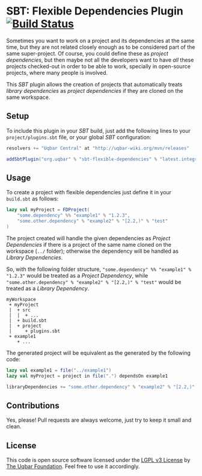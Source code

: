 SBT: Flexible Dependencies Plugin [![Build Status](https://travis-ci.org/uqbar-project/sbt-flexible-dependencies-plugin.svg?branch=master)](https://travis-ci.org/uqbar-project/sbt-flexible-dependencies-plugin)
==========

Sometimes you want to work on a project and its dependencies at the same time, but they are not related closely enough
as to be considered part of the same super-project. Of course, you could define these as *project dependencies*, but
then maybe not all the developers want to have *all* these projects checked-out in order to be able to work, specially
in open-source projects, where many people is involved.

This *SBT* plugin allows the creation of projects that automatically treats *library dependencies* as
*project dependencies* if they are cloned on the same workspace.

Setup
-----

To include this plugin in your *SBT* build, just add the following lines to your `project/plugins.sbt` file, or your
global *SBT* configuration:

```scala
resolvers += "Uqbar Central" at "http://uqbar-wiki.org/mvn/releases"

addSbtPlugin("org.uqbar" % "sbt-flexible-dependencies" % "latest.integration")
```

Usage
-----

To create a project with flexible dependencies just define it in your `build.sbt` as follows:

```scala
lazy val myProject = FDProject(
	"some.dependency" %% "example1" % "1.2.3",
    "some.other.dependency" % "example2" % "[2.2,)" % "test"
)
```

The project created will handle the given dependencies as *Project Dependencies* if there is a project of the
same name cloned on the workspace (`../` folder); otherwise the dependency will be handled as *Library Dependencies*.

So, with the following folder structure, `"some.dependency" %% "example1" % "1.2.3"` would be treated as a
*Project Dependency*, while `"some.other.dependency" % "example2" % "[2.2,)" % "test"` would be treated as a
*Library Dependency*.

```
myWorkspace
 + myProject
 |  + src
 |  |  + ...
 |  + build.sbt
 |  + project
 |     + plugins.sbt
 + example1
 	+ ...
```

The generated project will be equivalent as the generated by the following code:

```scala
lazy val example1 = file("../example1")
lazy val myProject = project in file(".") dependsOn example1

libraryDependencies += "some.other.dependency" % "example2" % "[2.2,)" % "test"
```

Contributions
-------------

Yes, please! Pull requests are always welcome, just try to keep it small and clean.

License
-------

This code is open source software licensed under the [LGPL v3 License](https://www.gnu.org/licenses/lgpl.html) by [The Uqbar Foundation](http://www.uqbar-project.org/). Feel free to use it accordingly.